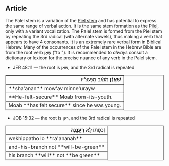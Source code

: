 ## Article

The Palel stem is a variation of the [Piel stem](https://git.door43.org/Door43/en-uhg/src/master/content/stem_piel/02.md) and has potential to express the same range of verbal action. It is the same stem formation as the [Pilel](https://git.door43.org/Door43/en-uhg/src/master/content/stem_pilel/02.md), only with a variant vocalization. The Palel stem is formed from the Piel stem by repeating the 3rd radical (with alternate vowels), thus making a verb that appears to have 4 consonants.  It is an extremely rare verbal form in Biblical Hebrew. Many of the occurrences of the Palel stem in the Hebrew Bible are from the root verb שָׁאַן ("to "). It is recommended to *always* consult a dictionary or lexicon for the precise nuance of any verb in the Palel stem.

* JER 48:11 –– the root is שאן, and the 3rd radical is repeated
<table border="1" class="docutils">
<colgroup>
<col width="100%" />
</colgroup>
<tbody valign="top">
<tr class="row-odd" align="right"><td><b>שַׁאֲנַ֨ן</b> מֹואָ֜ב מִנְּעוּרָ֗יו</td>
</tr>
<tr class="row-even"><td>**sha'anan** mow'av minne'urayw</td>
</tr>
<tr class="row-odd"><td>**He-felt-secure** Moab from-its-youth.</td>
</tr>
<tr class="row-even"><td>Moab **has felt secure** since he was young.</td>
</tr>
</tbody>
</table>

* JOB 15:32 –– the root is רען, and the 3rd radical is repeated
<table border="1" class="docutils">
<colgroup>
<col width="100%" />
</colgroup>
<tbody valign="top">
<tr class="row-odd" align="right"><td>וְ֝כִפָּת֗וֹ לֹ֣א <b>רַעֲנָֽנָה</b></td>
</tr>
<tr class="row-even"><td>wekhippatho lo **ra'ananah**</td>
</tr>
<tr class="row-odd"><td>and-his-branch not **will-be-green**</td>
</tr>
<tr class="row-even"><td>his branch **will** not **be green**</td>
</tr>
</tbody>
</table>